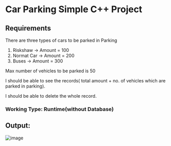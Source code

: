 # Car Parking Simple C++ Project

## Requirements
There are three types of cars to be parked in Parking
1. Riskshaw     ->     Amount = 100
2. Normat Car   ->       Amount = 200
3. Buses       ->        Amount = 300


Max number of vehicles to be parked is 50

I should be able to see the records( total amount + no. of vehicles which are parked in parking).


I should be able to delete the whole record.

### Working Type: Runtime(without Database)

## Output:
![image](https://user-images.githubusercontent.com/58667012/179346567-9092b8c5-a73e-4d7d-b867-5940487af0bf.png)
